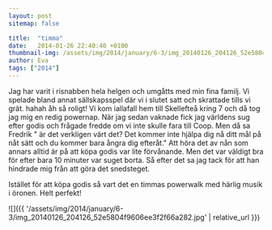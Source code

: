 ```yaml
---
layout: post
sitemap: false

title:  "timma"
date:   2014-01-26 22:40:40 +0100
thumbnail-img: /assets/img/2014/january/6-3/img_20140126_204126_52e5804f9606ee3f2f66a282.jpg
author: Eva
tags: ["2014"]
---
```


Jag har varit i risnabben hela helgen och umgåtts med min fina familj. Vi spelade bland annat sällskapsspel där vi i slutet satt och skrattade tills vi grät. hahah åh så roligt! Vi kom iallafall hem till Skellefteå kring 7 och då tog jag mig en redig powernap. När jag sedan vaknade fick jag världens sug efter godis och frågade fredde om vi inte skulle fara till Coop. Men då sa Fredrik " är det verkligen värt det? Det kommer inte hjälpa dig nå ditt mål på nåt sätt och du kommer bara ångra dig efteråt." Att höra det av nån som annars alltid är på att köpa godis var lite förvånande. Men det var väldigt bra för efter bara 10 minuter var suget borta. Så efter det sa jag tack för att han hindrade mig från att göra det snedsteget.

Istället för att köpa godis så vart det en timmas powerwalk med härlig musik i öronen. Helt perfekt!

![]({{ '/assets/img/2014/january/6-3/img_20140126_204126_52e5804f9606ee3f2f66a282.jpg'  | relative_url }})

